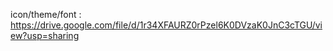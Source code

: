 icon/theme/font : https://drive.google.com/file/d/1r34XFAURZ0rPzel6K0DVzaK0JnC3cTGU/view?usp=sharing
